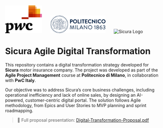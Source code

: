 <p align="left">
  <img src="logos/PWC.png" alt="PWC Logo" width="120"/> &nbsp;&nbsp;&nbsp;&nbsp;&nbsp;
  <img src="logos/polimi.png" alt="Politecnico di Milano Logo" width="180"/> &nbsp;&nbsp;&nbsp;&nbsp;&nbsp;
  <img src="logos/sicura.png" alt="Sicura Logo" width="180"/>
</p>

# Sicura Agile Digital Transformation

This repository contains a digital transformation strategy developed for **Sicura** motor insurance company. The project was developed as part of the **Agile Project Management** course at **Politecnico di Milano**, in collaboration with **PwC Italy**.

Our objective was to address Sicura’s core business challenges, including operational inefficiency and lack of online sales, by designing an AI-powered, customer-centric digital portal. The solution follows Agile methodology, from Epics and User Stories to MVP planning and sprint roadmapping.


> 📄 Full proposal presentation: [Digital-Transformation-Proposal.pdf](Digital-Transformation-Proposal.pdf)
>
> 
